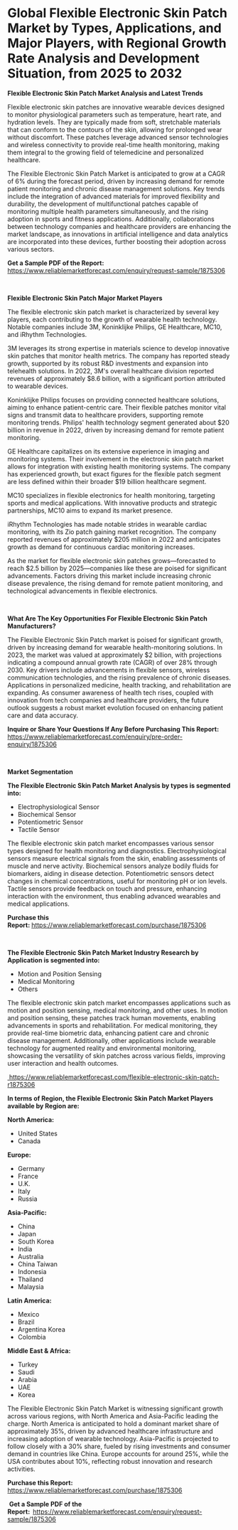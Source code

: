 <p><h1>Global Flexible Electronic Skin Patch Market by Types, Applications, and Major Players, with Regional Growth Rate Analysis and Development Situation, from 2025 to 2032</h1></p><p><strong>Flexible Electronic Skin Patch Market Analysis and Latest Trends</strong></p>
<p><p>Flexible electronic skin patches are innovative wearable devices designed to monitor physiological parameters such as temperature, heart rate, and hydration levels. They are typically made from soft, stretchable materials that can conform to the contours of the skin, allowing for prolonged wear without discomfort. These patches leverage advanced sensor technologies and wireless connectivity to provide real-time health monitoring, making them integral to the growing field of telemedicine and personalized healthcare.</p><p>The Flexible Electronic Skin Patch Market is anticipated to grow at a CAGR of 6% during the forecast period, driven by increasing demand for remote patient monitoring and chronic disease management solutions. Key trends include the integration of advanced materials for improved flexibility and durability, the development of multifunctional patches capable of monitoring multiple health parameters simultaneously, and the rising adoption in sports and fitness applications. Additionally, collaborations between technology companies and healthcare providers are enhancing the market landscape, as innovations in artificial intelligence and data analytics are incorporated into these devices, further boosting their adoption across various sectors.</p></p>
<p><strong>Get a Sample PDF of the Report:&nbsp;</strong> <a href="https://www.reliablemarketforecast.com/enquiry/request-sample/1875306?utm_campaign=1110&utm_medium=2&utm_source=Github&utm_content=ia&utm_term=14042025&utm_id=flexible-electronic-skin-patch">https://www.reliablemarketforecast.com/enquiry/request-sample/1875306</a></p>
<p>&nbsp;</p>
<p><strong>Flexible Electronic Skin Patch Major Market Players</strong></p>
<p><p>The flexible electronic skin patch market is characterized by several key players, each contributing to the growth of wearable health technology. Notable companies include 3M, Koninklijke Philips, GE Healthcare, MC10, and iRhythm Technologies.</p><p>3M leverages its strong expertise in materials science to develop innovative skin patches that monitor health metrics. The company has reported steady growth, supported by its robust R&D investments and expansion into telehealth solutions. In 2022, 3M's overall healthcare division reported revenues of approximately $8.6 billion, with a significant portion attributed to wearable devices.</p><p>Koninklijke Philips focuses on providing connected healthcare solutions, aiming to enhance patient-centric care. Their flexible patches monitor vital signs and transmit data to healthcare providers, supporting remote monitoring trends. Philips' health technology segment generated about $20 billion in revenue in 2022, driven by increasing demand for remote patient monitoring.</p><p>GE Healthcare capitalizes on its extensive experience in imaging and monitoring systems. Their involvement in the electronic skin patch market allows for integration with existing health monitoring systems. The company has experienced growth, but exact figures for the flexible patch segment are less defined within their broader $19 billion healthcare segment.</p><p>MC10 specializes in flexible electronics for health monitoring, targeting sports and medical applications. With innovative products and strategic partnerships, MC10 aims to expand its market presence.</p><p>iRhythm Technologies has made notable strides in wearable cardiac monitoring, with its Zio patch gaining market recognition. The company reported revenues of approximately $205 million in 2022 and anticipates growth as demand for continuous cardiac monitoring increases.</p><p>As the market for flexible electronic skin patches grows—forecasted to reach $2.5 billion by 2025—companies like these are poised for significant advancements. Factors driving this market include increasing chronic disease prevalence, the rising demand for remote patient monitoring, and technological advancements in flexible electronics.</p></p>
<p>&nbsp;</p>
<p><strong>What Are The Key Opportunities For Flexible Electronic Skin Patch Manufacturers?</strong></p>
<p><p>The Flexible Electronic Skin Patch market is poised for significant growth, driven by increasing demand for wearable health-monitoring solutions. In 2023, the market was valued at approximately $2 billion, with projections indicating a compound annual growth rate (CAGR) of over 28% through 2030. Key drivers include advancements in flexible sensors, wireless communication technologies, and the rising prevalence of chronic diseases. Applications in personalized medicine, health tracking, and rehabilitation are expanding. As consumer awareness of health tech rises, coupled with innovation from tech companies and healthcare providers, the future outlook suggests a robust market evolution focused on enhancing patient care and data accuracy.</p></p>
<p><strong>Inquire or Share Your Questions If Any Before Purchasing This Report:</strong> <a href="https://www.reliablemarketforecast.com/enquiry/pre-order-enquiry/1875306?utm_campaign=1110&utm_medium=2&utm_source=Github&utm_content=ia&utm_term=14042025&utm_id=flexible-electronic-skin-patch">https://www.reliablemarketforecast.com/enquiry/pre-order-enquiry/1875306</a></p>
<p>&nbsp;</p>
<p><strong>Market Segmentation</strong></p>
<p><strong>The Flexible Electronic Skin Patch Market Analysis by types is segmented into:</strong></p>
<p><ul><li>Electrophysiological Sensor</li><li>Biochemical Sensor</li><li>Potentiometric Sensor</li><li>Tactile Sensor</li></ul></p>
<p><p>The flexible electronic skin patch market encompasses various sensor types designed for health monitoring and diagnostics. Electrophysiological sensors measure electrical signals from the skin, enabling assessments of muscle and nerve activity. Biochemical sensors analyze bodily fluids for biomarkers, aiding in disease detection. Potentiometric sensors detect changes in chemical concentrations, useful for monitoring pH or ion levels. Tactile sensors provide feedback on touch and pressure, enhancing interaction with the environment, thus enabling advanced wearables and medical applications.</p></p>
<p><strong>Purchase this Report:&nbsp;</strong><a href="https://www.reliablemarketforecast.com/purchase/1875306?utm_campaign=1110&utm_medium=2&utm_source=Github&utm_content=ia&utm_term=14042025&utm_id=flexible-electronic-skin-patch">https://www.reliablemarketforecast.com/purchase/1875306</a></p>
<p>&nbsp;</p>
<p><strong>The Flexible Electronic Skin Patch Market Industry Research by Application is segmented into:</strong></p>
<p><ul><li>Motion and Position Sensing</li><li>Medical Monitoring</li><li>Others</li></ul></p>
<p><p>The flexible electronic skin patch market encompasses applications such as motion and position sensing, medical monitoring, and other uses. In motion and position sensing, these patches track human movements, enabling advancements in sports and rehabilitation. For medical monitoring, they provide real-time biometric data, enhancing patient care and chronic disease management. Additionally, other applications include wearable technology for augmented reality and environmental monitoring, showcasing the versatility of skin patches across various fields, improving user interaction and health outcomes.</p></p>
<p><a href="https://www.reliablemarketforecast.com/flexible-electronic-skin-patch-r1875306?utm_campaign=1110&utm_medium=2&utm_source=Github&utm_content=ia&utm_term=14042025&utm_id=flexible-electronic-skin-patch">&nbsp;https://www.reliablemarketforecast.com/flexible-electronic-skin-patch-r1875306</a></p>
<p><strong>In terms of Region, the Flexible Electronic Skin Patch Market Players available by Region are:</strong></p>
<p>
    <p> <strong> North America: </strong>
        <ul>
            <li>United States</li>
            <li>Canada</li>
        </ul>
        </p> 
    <p> <strong> Europe: </strong>
        <ul>
            <li>Germany</li>
            <li>France</li>
            <li>U.K.</li>
            <li>Italy</li>
            <li>Russia</li>
        </ul>
        </p> 
    <p> <strong> Asia-Pacific: </strong>
        <ul>
            <li>China</li>
            <li>Japan</li>
            <li>South Korea</li>
            <li>India</li>
            <li>Australia</li>
            <li>China Taiwan</li>
            <li>Indonesia</li>
            <li>Thailand</li>
            <li>Malaysia</li>
        </ul>
        </p> 
    <p> <strong> Latin America: </strong>
        <ul>
            <li>Mexico</li>
            <li>Brazil</li>
            <li>Argentina Korea</li>
            <li>Colombia</li>
        </ul>
        </p> 
    <p> <strong> Middle East & Africa: </strong>
        <ul>
            <li>Turkey</li>
            <li>Saudi</li>
            <li>Arabia</li>
            <li>UAE</li>
            <li>Korea</li>
        </ul>
    </p>
    </p>
<p><p>The Flexible Electronic Skin Patch Market is witnessing significant growth across various regions, with North America and Asia-Pacific leading the charge. North America is anticipated to hold a dominant market share of approximately 35%, driven by advanced healthcare infrastructure and increasing adoption of wearable technology. Asia-Pacific is projected to follow closely with a 30% share, fueled by rising investments and consumer demand in countries like China. Europe accounts for around 25%, while the USA contributes about 10%, reflecting robust innovation and research activities.</p></p>
<p><strong>Purchase this Report: </strong><a href="https://www.reliablemarketforecast.com/purchase/1875306?utm_campaign=1110&utm_medium=2&utm_source=Github&utm_content=ia&utm_term=14042025&utm_id=flexible-electronic-skin-patch">https://www.reliablemarketforecast.com/purchase/1875306</a></p>
<p>&nbsp;<strong>Get a Sample PDF of the Report:&nbsp;&nbsp;</strong><a href="https://www.reliablemarketforecast.com/enquiry/request-sample/1875306?utm_campaign=1110&utm_medium=2&utm_source=Github&utm_content=ia&utm_term=14042025&utm_id=flexible-electronic-skin-patch">https://www.reliablemarketforecast.com/enquiry/request-sample/1875306</a></p>
<p><strong></strong></p>
<p><p></p><p></p><p></p></p>
